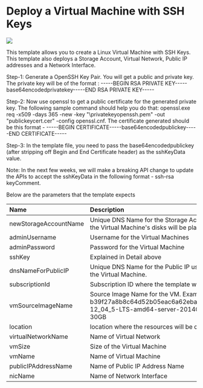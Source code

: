 # Deploy a Virtual Machine with SSH Keys

<a href="https://azuredeploy.net/" target="_blank">
    <img src="http://azuredeploy.net/deploybutton.png"/>
</a>

This template allows you to create a Linux Virtual Machine with SSH Keys. This template also deploys a Storage Account, Virtual Network, Public IP addresses and a Network Interface.

Step-1: Generate a OpenSSH Key Pair. You will get a public and private key. The private key will be of the format : -----BEGIN RSA PRIVATE KEY-----base64encodedprivatekey-----END RSA PRIVATE KEY-----

Step-2: Now use openssl to get a public certificate for the generated private key. The following sample command should help you do that: openssl.exe req -x509 -days 365 -new -key "<Path>\privatekeyopenssh.pem" -out "publickeycert.cer" -config openssl.cnf. The certificate generated should be this format - -----BEGIN CERTIFICATE-----base64encodedpublickey-----END CERTIFICATE-----

Step-3: In the template file, you need to pass the base64encodedpublickey (after stripping off Begin and End Certificate header) as the sshKeyData value.

Note: In the next few weeks, we will make a breaking API change to update the APIs to accept the sshKeyData in the following format - ssh-rsa <publickey> keyComment.

Below are the parameters that the template expects

| Name   | Description    |
|:--- |:---|
| newStorageAccountName  | Unique DNS Name for the Storage Account where the Virtual Machine's disks will be placed. |
| adminUsername  | Username for the Virtual Machines  |
| adminPassword  | Password for the Virtual Machine  |
| sshKey  | Explained in Detail above |
| dnsNameForPublicIP  | Unique DNS Name for the Public IP used to access the Virtual Machine. |
| subscriptionId  | Subscription ID where the template will be deployed |
| vmSourceImageName  | Source Image Name for the VM. Example: b39f27a8b8c64d52b05eac6a62ebad85__Ubuntu-12_04_5-LTS-amd64-server-20140927-en-us-30GB |
| location | location where the resources will be deployed |
| virtualNetworkName | Name of Virtual Network |
| vmSize | Size of the Virtual Machine |
| vmName | Name of Virtual Machine |
| publicIPAddressName | Name of Public IP Address Name |
| nicName | Name of Network Interface |
